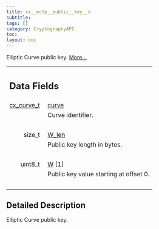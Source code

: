 ```yaml
---
title: cx__ecfp__public__key__s
subtitle:
tags: []
category: CryptographyAPI
toc:
layout: doc
---
```



<p>Elliptic Curve public key.  
 <a href="../cx__ecfp__public__key__s#details">More...</a></p>
<table class="memberdecls">
<tr class="heading"><td colspan="2"><h2 class="groupheader"><a name="pub-attribs"></a>
Data Fields</h2></td></tr>
<tr class="memitem:a474bc8df07e877791f9b39dac8f9a8df"><td class="memItemLeft" align="right" valign="top"><a id="a474bc8df07e877791f9b39dac8f9a8df"></a>
<a class="el" href="../ox__ec_8h#ada004671ae8fe2032d4c144ed6ebb837">cx_curve_t</a>&#160;</td><td class="memItemRight" valign="bottom"><a class="el" href="../cx__ecfp__public__key__s#a474bc8df07e877791f9b39dac8f9a8df">curve</a></td></tr>
<tr class="memdesc:a474bc8df07e877791f9b39dac8f9a8df"><td class="mdescLeft">&#160;</td><td class="mdescRight">Curve identifier. <br /></td></tr>
<tr class="separator:a474bc8df07e877791f9b39dac8f9a8df"><td class="memSeparator" colspan="2">&#160;</td></tr>
<tr class="memitem:ac152483a0bfb4609cbecb818583b1c14"><td class="memItemLeft" align="right" valign="top"><a id="ac152483a0bfb4609cbecb818583b1c14"></a>
size_t&#160;</td><td class="memItemRight" valign="bottom"><a class="el" href="../cx__ecfp__public__key__s#ac152483a0bfb4609cbecb818583b1c14">W_len</a></td></tr>
<tr class="memdesc:ac152483a0bfb4609cbecb818583b1c14"><td class="mdescLeft">&#160;</td><td class="mdescRight">Public key length in bytes. <br /></td></tr>
<tr class="separator:ac152483a0bfb4609cbecb818583b1c14"><td class="memSeparator" colspan="2">&#160;</td></tr>
<tr class="memitem:ac32a08901f9d2cc8a7ad433c1a871959"><td class="memItemLeft" align="right" valign="top"><a id="ac32a08901f9d2cc8a7ad433c1a871959"></a>
uint8_t&#160;</td><td class="memItemRight" valign="bottom"><a class="el" href="../cx__ecfp__public__key__s#ac32a08901f9d2cc8a7ad433c1a871959">W</a> [1]</td></tr>
<tr class="memdesc:ac32a08901f9d2cc8a7ad433c1a871959"><td class="mdescLeft">&#160;</td><td class="mdescRight">Public key value starting at offset 0. <br /></td></tr>
<tr class="separator:ac32a08901f9d2cc8a7ad433c1a871959"><td class="memSeparator" colspan="2">&#160;</td></tr>
</table>
<a name="details" id="details"></a>

## Detailed Description

<div class="textblock"><p>Elliptic Curve public key. </p>
